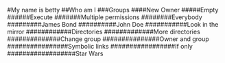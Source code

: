 #My name is betty
##Who am I
###Groups
####New Owner
#####Empty
######Execute
#######Multiple permissions
########Everybody
#########James Bond
##########John Doe
###########Look in the mirror
############Directories
#############More directories
##############Change group
###############Owner and group
################Symbolic links
#################If only
##################Star Wars
